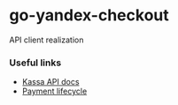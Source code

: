 # go-yandex-checkout

API client realization

### Useful links

* [Kassa API docs](https://kassa.yandex.ru/docs/checkout-api/#sozdanie-platezha)
* [Payment lifecycle](https://kassa.yandex.ru/docs/guides/#platezhi)